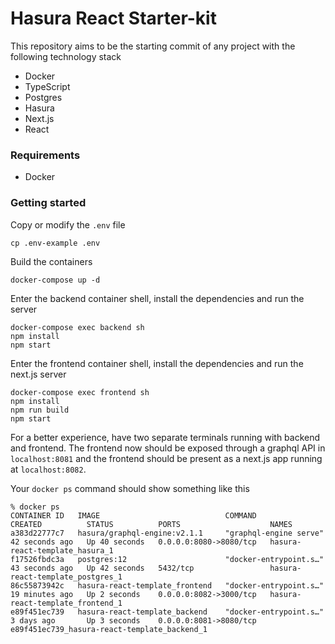 # Hasura React Starter-kit

This repository aims to be the starting commit of any project with the following technology stack

- Docker
- TypeScript
- Postgres
- Hasura
- Next.js
- React

### Requirements

- Docker

### Getting started

Copy or modify the `.env` file

```
cp .env-example .env
```

Build the containers

```
docker-compose up -d
```

Enter the backend container shell, install the dependencies and run the server

```
docker-compose exec backend sh
npm install
npm start
```

Enter the frontend container shell, install the dependencies and run the next.js server

```
docker-compose exec frontend sh
npm install 
npm run build
npm start
```

For a better experience, have two separate terminals running with backend and frontend. The frontend now should be exposed through a graphql API in `localhost:8081` and the frontend should be present as a next.js app running at `localhost:8082`.

Your `docker ps` command should show something like this

```
% docker ps
CONTAINER ID   IMAGE                            COMMAND                  CREATED          STATUS          PORTS                    NAMES
a383d22777c7   hasura/graphql-engine:v2.1.1     "graphql-engine serve"   42 seconds ago   Up 40 seconds   0.0.0.0:8080->8080/tcp   hasura-react-template_hasura_1
f17526fbdc3a   postgres:12                      "docker-entrypoint.s…"   43 seconds ago   Up 42 seconds   5432/tcp                 hasura-react-template_postgres_1
86c55873942c   hasura-react-template_frontend   "docker-entrypoint.s…"   19 minutes ago   Up 2 seconds    0.0.0.0:8082->3000/tcp   hasura-react-template_frontend_1
e89f451ec739   hasura-react-template_backend    "docker-entrypoint.s…"   3 days ago       Up 3 seconds    0.0.0.0:8081->8080/tcp   e89f451ec739_hasura-react-template_backend_1
```
